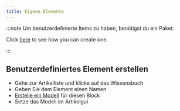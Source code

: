 ```yaml
---
title: Eigene Elemente
---
```


:::note Um benutzerdefinierte Items zu haben, benötigst du ein Paket.

Click [here](pack#create-a-pack) to see how you can create one.

:::

## Benutzerdefiniertes Element erstellen

* Gehe zur Artikelliste und klicke auf das Wissensbuch
* Geben Sie dem Element einen Namen
* [Erstelle ein Modell](custom-models) für diesen Block
* Setze das Modell im Artikelgui
